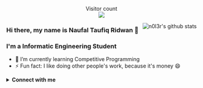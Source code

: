 <!--
**n0l3r/n0l3r** is a ✨ _special_ ✨ repository because its `README.md` (this file) appears on your GitHub profile.

Here are some ideas to get you started:

- 🔭 I’m currently working on ...
- 🌱 I’m currently learning ...
- 👯 I’m looking to collaborate on ...
- 🤔 I’m looking for help with ...
- 💬 Ask me about ...
- 📫 How to reach me: ...
- 😄 Pronouns: ...
- ⚡ Fun fact: ...
-->

<p align="center"> 
  Visitor count<br>
  <img src="https://profile-counter.glitch.me/n0l3r/count.svg" />
</p>

<img align="right" alt="n0l3r's github stats" src="https://github-readme-stats.vercel.app/api?username=n0l3r&count_private=true&show_icons=true&hide_border=true&include_all_commits=true&line_height=24&theme=radical"/>
<!-- <img align="right" alt="Top Langs" src="https://github-readme-stats.vercel.app/api/top-langs/?username=n0l3r&layout=compact&hide_border=true&theme=radical"/> -->

### Hi there, my name is Naufal Taufiq Ridwan 👋
### I'm a Informatic Engineering Student

- 🌱 I’m currently learning Competitive Programming
- ⚡ Fun fact: I like doing other people's work, because it's money 😄


<details>
  <summary><b>Connect with me</b></summary>
  <p align="center">
    <i>Let's connect and chat! We are about to Change the World.</i><br><br>
    <a href="https://instagram.com/yaelahfal_" target="blank"><img align="center" src="https://cdn.jsdelivr.net/npm/simple-icons@3.0.1/icons/instagram.svg" alt="yaelahfal_" height="30" width="40" /></a>
  </p>
</details>